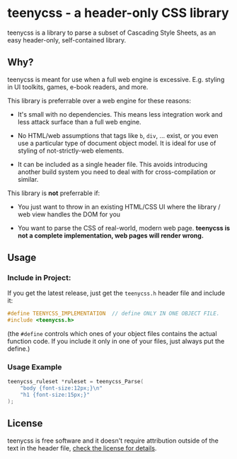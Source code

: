 
# teenycss - a header-only CSS library

teenycss is a library to parse a subset of Cascading Style Sheets,
as an easy header-only, self-contained library.


## Why?

teenycss is meant for use when a full web engine is excessive.
E.g. styling in UI toolkits, games, e-book readers, and more.

This library is preferrable over a web engine for these reasons:

- It's small with no dependencies. This means less integration
  work and less attack surface than a full web engine.

- No HTML/web assumptions that tags like `b`, `div`, ... exist,
  or you even use a particular type of document object model.
  It is ideal for use of styling of not-strictly-web elements.

- It can be included as a single header file. This avoids
  introducing another build system you need to deal with for
  cross-compilation or similar.

This library is **not** preferrable if:

- You just want to throw in an existing HTML/CSS UI where the
  library / web view handles the DOM for you

- You want to parse the CSS of real-world, modern web page.
  **teenycss is not a complete implementation, web pages will
  render wrong.**


## Usage

### Include in Project:

If you get the latest release, just get the `teenycss.h` header file
and include it:

```c
#define TEENYCSS_IMPLEMENTATION  // define ONLY IN ONE OBJECT FILE.
#include <teenycss.h>
```
(the `#define` controls which ones of your object files contains the
actual function code. If you include it only in one of your files,
just always put the define.)


### Usage Example

```c
teenycss_ruleset *ruleset = teenycss_Parse(
    "body {font-size:12px;}\n"
    "h1 {font-size:15px;}"
);
```

## License

teenycss is free software and it doesn't require attribution
outside of the text in the header file, [check the license for
details](LICENSE.md).
